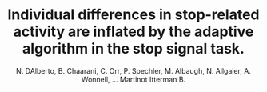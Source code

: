 ---
author: N. DAlberto, B. Chaarani, C. Orr, P. Spechler, M. Albaugh, N. Allgaier, A. Wonnell, ... Martinot Itterman B.
title: Individual differences in stop-related activity are inflated by the adaptive algorithm in the stop signal task.
journal: Hum Brain Mapp.
year: 2018
type: article
doi: 10.1002/hbm.2407
---